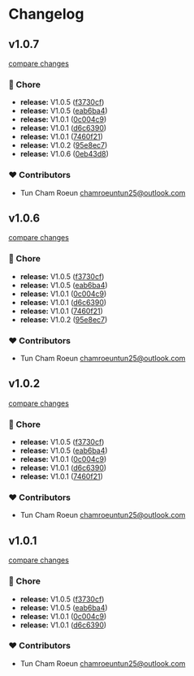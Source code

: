 # Changelog


## v1.0.7

[compare changes](https://github.com/cloudware-com-kh/nuxt-graphql-tool/compare/v1.0.5...v1.0.7)

### 🏡 Chore

- **release:** V1.0.5 ([f3730cf](https://github.com/cloudware-com-kh/nuxt-graphql-tool/commit/f3730cf))
- **release:** V1.0.5 ([eab6ba4](https://github.com/cloudware-com-kh/nuxt-graphql-tool/commit/eab6ba4))
- **release:** V1.0.1 ([0c004c9](https://github.com/cloudware-com-kh/nuxt-graphql-tool/commit/0c004c9))
- **release:** V1.0.1 ([d6c6390](https://github.com/cloudware-com-kh/nuxt-graphql-tool/commit/d6c6390))
- **release:** V1.0.1 ([7460f21](https://github.com/cloudware-com-kh/nuxt-graphql-tool/commit/7460f21))
- **release:** V1.0.2 ([95e8ec7](https://github.com/cloudware-com-kh/nuxt-graphql-tool/commit/95e8ec7))
- **release:** V1.0.6 ([0eb43d8](https://github.com/cloudware-com-kh/nuxt-graphql-tool/commit/0eb43d8))

### ❤️ Contributors

- Tun Cham Roeun <chamroeuntun25@outlook.com>

## v1.0.6

[compare changes](https://github.com/cloudware-com-kh/nuxt-graphql-tool/compare/v1.0.5...v1.0.6)

### 🏡 Chore

- **release:** V1.0.5 ([f3730cf](https://github.com/cloudware-com-kh/nuxt-graphql-tool/commit/f3730cf))
- **release:** V1.0.5 ([eab6ba4](https://github.com/cloudware-com-kh/nuxt-graphql-tool/commit/eab6ba4))
- **release:** V1.0.1 ([0c004c9](https://github.com/cloudware-com-kh/nuxt-graphql-tool/commit/0c004c9))
- **release:** V1.0.1 ([d6c6390](https://github.com/cloudware-com-kh/nuxt-graphql-tool/commit/d6c6390))
- **release:** V1.0.1 ([7460f21](https://github.com/cloudware-com-kh/nuxt-graphql-tool/commit/7460f21))
- **release:** V1.0.2 ([95e8ec7](https://github.com/cloudware-com-kh/nuxt-graphql-tool/commit/95e8ec7))

### ❤️ Contributors

- Tun Cham Roeun <chamroeuntun25@outlook.com>

## v1.0.2

[compare changes](https://github.com/cloudware-com-kh/nuxt-graphql-tool/compare/v1.0.5...v1.0.2)

### 🏡 Chore

- **release:** V1.0.5 ([f3730cf](https://github.com/cloudware-com-kh/nuxt-graphql-tool/commit/f3730cf))
- **release:** V1.0.5 ([eab6ba4](https://github.com/cloudware-com-kh/nuxt-graphql-tool/commit/eab6ba4))
- **release:** V1.0.1 ([0c004c9](https://github.com/cloudware-com-kh/nuxt-graphql-tool/commit/0c004c9))
- **release:** V1.0.1 ([d6c6390](https://github.com/cloudware-com-kh/nuxt-graphql-tool/commit/d6c6390))
- **release:** V1.0.1 ([7460f21](https://github.com/cloudware-com-kh/nuxt-graphql-tool/commit/7460f21))

### ❤️ Contributors

- Tun Cham Roeun <chamroeuntun25@outlook.com>

## v1.0.1

[compare changes](https://github.com/cloudware-com-kh/nuxt-graphql-tool/compare/v1.0.5...v1.0.1)

### 🏡 Chore

- **release:** V1.0.5 ([f3730cf](https://github.com/cloudware-com-kh/nuxt-graphql-tool/commit/f3730cf))
- **release:** V1.0.5 ([eab6ba4](https://github.com/cloudware-com-kh/nuxt-graphql-tool/commit/eab6ba4))
- **release:** V1.0.1 ([0c004c9](https://github.com/cloudware-com-kh/nuxt-graphql-tool/commit/0c004c9))
- **release:** V1.0.1 ([d6c6390](https://github.com/cloudware-com-kh/nuxt-graphql-tool/commit/d6c6390))

### ❤️ Contributors

- Tun Cham Roeun <chamroeuntun25@outlook.com>

